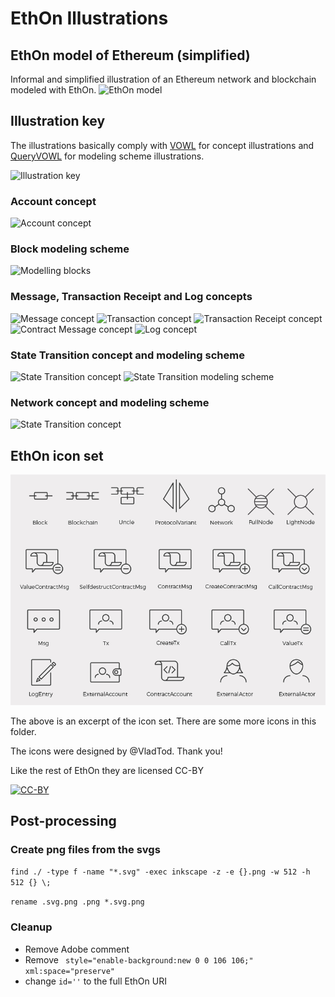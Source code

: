 # EthOn Illustrations


## EthOn model of Ethereum (simplified)
Informal and simplified illustration of an Ethereum network and blockchain modeled with EthOn.
![EthOn model](doc_resources/img/EthOn_overview.png)

## Illustration key
The illustrations basically comply with [VOWL](http://vowl.visualdataweb.org/v2/) for concept illustrations
and [QueryVOWL](http://vowl.visualdataweb.org/queryvowl/v1/index.html) for modeling scheme illustrations.

![Illustration key](doc_resources/img/key.png)
### Account concept
![Account concept](doc_resources/img/account_concept.png)
### Block modeling scheme
![Modelling blocks](doc_resources/img/block_modeling_scheme.png)
### Message, Transaction Receipt and Log concepts
![Message concept](doc_resources/img/message_concept.png)
![Transaction concept](doc_resources/img/transaction_concept.png)
![Transaction Receipt concept](doc_resources/img/tx_receipt_concept.png)
![Contract Message concept](doc_resources/img/contract_message_concept.png)
![Log concept](doc_resources/img/log_concept.png)
### State Transition concept and modeling scheme
![State Transition concept](doc_resources/img/transition_concept.png)
![State Transition modeling scheme](doc_resources/img/transition_modeling_scheme.png)
### Network concept and modeling scheme
![State Transition concept](doc_resources/img/network_concept.png)

## EthOn icon set
![Some of the icons](overview.jpg)

The above is an excerpt of the icon set. There are some more icons in this folder.

The icons were designed by @VladTod. Thank you!

Like the rest of EthOn they are licensed CC-BY

[![CC-BY](https://mirrors.creativecommons.org/presskit/buttons/80x15/png/by.png)](https://creativecommons.org/licenses/by/4.0/)

## Post-processing

### Create png files from the svgs

`find ./ -type f -name "*.svg" -exec inkscape -z -e {}.png -w 512 -h 512 {} \;`

`rename .svg.png .png *.svg.png`

### Cleanup
 - Remove Adobe comment
 - Remove ` style="enable-background:new 0 0 106 106;" xml:space="preserve"`
 - change `id=''` to the full EthOn URI

